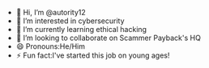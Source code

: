 - 👋 Hi, I’m @autority12
- 👀 I’m interested in cybersecurity
- 🌱 I’m currently learning ethical hacking
- 💞️ I’m looking to collaborate on Scammer Payback's HQ
- 😄 Pronouns:He/Him
- ⚡ Fun fact:I've started this job on young ages!

<!---
autority12/autority12 is a ✨ special ✨ repository because its `README.md` (this file) appears on your GitHub profile.
You can click the Preview link to take a look at your changes.
--->
